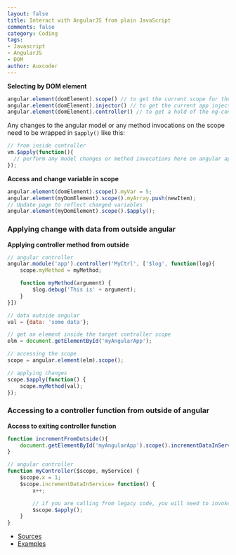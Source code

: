 ```yaml
---
layout: false
title: Interact with AngularJS from plain JavaScript
comments: false
category: Coding
tags:
- Javascript
- AngularJS
- DOM
author: Auxcoder
---
```


**Selecting by DOM element**

```js
angular.element(domElement).scope() // to get the current scope for the element
angular.element(domElement).injector() // to get the current app injector
angular.element(domElement).controller() // to get a hold of the ng-controller instance.
```

Any changes to the angular model or any method invocations on the scope need to be wrapped in `$apply()` like this:

```js
// from inside controller
vm.$apply(function(){
  // perform any model changes or method invocations here on angular app.
});
```

**Access and change variable in scope**

```js
angular.element(domElement).scope().myVar = 5;
angular.element(myDomElement).scope().myArray.push(newItem);
// Update page to reflect changed variables
angular.element(myDomElement).scope().$apply();
```

### Applying change with data from outside angular
**Applying controller method from outside**

```js
// angular controller
angular.module('app').controller('MyCtrl', ['$log', function(log){
	scope.myMethod = myMethod;

	function myMethod(argument) {
		$log.debug('This is' + argument);
	}
}])

// data outside angular
val = {data: 'some data'};

// get an element inside the target controller scope
elm = document.getElementById('myAngularApp');

// accessing the scope
scope = angular.element(elm).scope();

// applying changes
scope.$apply(function() {
	scope.myMethod(val);
});

```

### Accessing to a controller function from outside of angular

**Access to exiting controller function**

```js
function incrementFromOutside(){
	document.getElementById('myAngularApp').scope().incrementDataInService()
}

// angular controller
function myController($scope, myService) {
    $scope.x = 1;
    $scope.incrementDataInService= function() {
        x++;

        // if you are calling from legacy code, you will need to invoke $apply()
        $scope.$apply();
    }
}
```

+ [Sources](http://stackoverflow.com/questions/10490570/call-angular-js-from-legacy-code)
+ [Examples](http://jsfiddle.net/peterdrinnan/2nPnB/16/)
